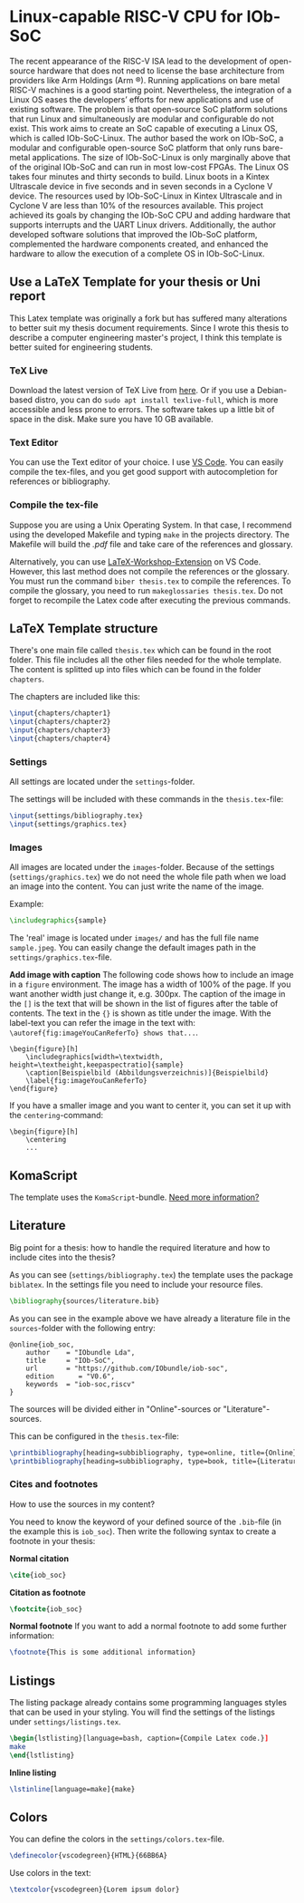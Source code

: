 # Linux-capable RISC-V CPU for IOb-SoC
The recent appearance of the RISC-V ISA lead to the development of open-source hardware that does not need to license the base architecture from providers like Arm Holdings (Arm ®). Running applications on bare metal RISC-V machines is a good starting point. Nevertheless, the integration of a Linux OS eases the developers’ efforts for new applications and use of existing software. The problem is that open-source SoC platform solutions that run Linux and simultaneously are modular and configurable do not exist. This work aims to create an SoC capable of executing a Linux OS, which is called IOb-SoC-Linux. The author based the work on IOb-SoC, a modular and configurable open-source SoC platform that only runs bare-metal applications. The size of IOb-SoC-Linux is only marginally above that of the original IOb-SoC and can run in most low-cost FPGAs. The Linux OS takes four minutes and thirty seconds to build. Linux boots in a Kintex Ultrascale device in five seconds and in seven seconds in a Cyclone V device. The resources used by IOb-SoC-Linux in Kintex Ultrascale and in Cyclone V are less than 10% of the resources available. This project achieved its goals by changing the IOb-SoC CPU and adding hardware that supports interrupts and the UART Linux drivers. Additionally, the author developed software solutions that improved the IOb-SoC platform, complemented the hardware components created, and enhanced the hardware to allow the execution of a complete OS in IOb-SoC-Linux.

## Use a LaTeX Template for your thesis or Uni report
This Latex template was originally a fork but has suffered many alterations to better suit my thesis document requirements. Since I wrote this thesis to describe a computer engineering master's project, I think this template is better suited for engineering students.

### TeX Live
Download the latest version of TeX Live from [here](https://www.tug.org/texlive/).
Or if you use a Debian-based distro, you can do `sudo apt install texlive-full`, which is more accessible and less prone to errors.
The software takes up a little bit of space in the disk. Make sure you have 10 GB available.

### Text Editor
You can use the Text editor of your choice. I use [VS Code](https://code.visualstudio.com/). You can easily compile the tex-files, and you get good support with autocompletion for references or bibliography.

### Compile the tex-file
Suppose you are using a Unix Operating System. In that case, I recommend using the developed Makefile and typing `make` in the projects directory. The Makefile will build the *.pdf* file and take care of the references and glossary.

Alternatively, you can use [LaTeX-Workshop-Extension](https://marketplace.visualstudio.com/items?itemName=James-Yu.latex-workshop) on VS Code. However, this last method does not compile the references or the glossary. You must run the command `biber thesis.tex` to compile the references. To compile the glossary, you need to run `makeglossaries thesis.tex`. Do not forget to recompile the Latex code after executing the previous commands.

## LaTeX Template structure
There's one main file called `thesis.tex` which can be found in the root folder. This file includes all the other files needed for the whole template. The content is splitted up into files which can be found in the folder `chapters`.

The chapters are included like this:

```tex
\input{chapters/chapter1}
\input{chapters/chapter2}
\input{chapters/chapter3}
\input{chapters/chapter4}
```

### Settings
All settings are located under the `settings`-folder.

The settings will be included with these commands in the `thesis.tex`-file:

```tex
\input{settings/bibliography.tex}
\input{settings/graphics.tex}
```

### Images
All images are located under the `images`-folder. Because of the settings (`settings/graphics.tex`) we do not need the whole file path when we load an image into the content. You can just write the name of the image.

Example:

```tex
\includegraphics{sample}
```

The 'real' image is located under `images/` and has the full file name `sample.jpeg`. You can easily change the default images path in the `settings/graphics.tex`-file.

**Add image with caption**
The following code shows how to include an image in a `figure` environment. The image has a width of 100% of the page. If you want another width just change it, e.g. 300px.
The caption of the image in the `[]` is the text that will be shown in the list of figures after the table of contents. The text in the `{}` is shown as title under the image.
With the label-text you can refer the image in the text with: `\autoref{fig:imageYouCanReferTo} shows that...`.

```
\begin{figure}[h]
    \includegraphics[width=\textwidth, height=\textheight,keepaspectratio]{sample}
    \caption[Beispielbild (Abbildungsverzeichnis)]{Beispielbild}
    \label{fig:imageYouCanReferTo}
\end{figure}
```

If you have a smaller image and you want to center it, you can set it up with the `centering`-command:

```
\begin{figure}[h]
    \centering
    ...
```

## KomaScript
The template uses the `KomaScript`-bundle. [Need more information?](https://www.ctan.org/pkg/koma-script?lang=de)

## Literature
Big point for a thesis: how to handle the required literature and how to include cites into the thesis?

As you can see (`settings/bibliography.tex`) the template uses the package `biblatex`. In the settings file you need to include your resource files.

```tex
\bibliography{sources/literature.bib}
```

As you can see in the example above we have already a literature file in the `sources`-folder with the following entry:

```
@online{iob_soc,
    author    = "IObundle Lda",
    title     = "IOb-SoC",
    url       = "https://github.com/IObundle/iob-soc",
    edition      = "V0.6",
    keywords  = "iob-soc,riscv"
}
```

The sources will be divided either in "Online"-sources or "Literature"-sources.

This can be configured in the `thesis.tex`-file:

```tex
\printbibliography[heading=subbibliography, type=online, title={Online}]
\printbibliography[heading=subbibliography, type=book, title={Literatur}]
```

### Cites and footnotes
How to use the sources in my content?

You need to know the keyword of your defined source of the `.bib`-file (in the example this is `iob_soc`). Then write the following syntax to create a footnote in your thesis:

**Normal citation**

```tex
\cite{iob_soc}
```

**Citation as footnote**

```tex
\footcite{iob_soc}
```

**Normal footnote**
If you want to add a normal footnote to add some further information:

```tex
\footnote{This is some additional information}
```

## Listings
The listing package already contains some programming languages styles that can be used in your styling.
You will find the settings of the listings under `settings/listings.tex`.

```tex
\begin{lstlisting}[language=bash, caption={Compile Latex code.}]
make
\end{lstlisting}
```

**Inline listing**

```tex
\lstinline[language=make]{make}
```

## Colors

You can define the colors in the `settings/colors.tex`-file.

```tex
\definecolor{vscodegreen}{HTML}{66BB6A}
```

Use colors in the text:

```tex
\textcolor{vscodegreen}{Lorem ipsum dolor}
```
